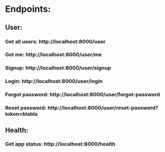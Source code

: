# Endpoints:

## User:
### Get all users: http://localhost:8000/user
### Get me: http://localhost:8000/user/me
### Signup: http://localhost:8000/user/signup
### Login: http://localhost:8000/user/login
### Forgot password: http://localhost:8000/user/forgot-password
### Reset password: http://localhost:8000/user/reset-password?token=blabla

## Health:
### Get app status: http://localhost:8000/health


